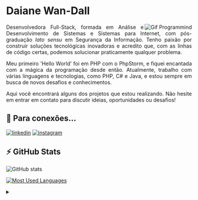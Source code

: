 <h1>
   <span>Daiane Wan-Dall</span>
</h1>

<picture>
  <source media="(prefers-color-scheme: dark)" srcset="https://github.com/DWan-Dall/DWan-Dall/blob/main/Programind-dark.gif">
  <source media="(prefers-color-scheme: light)" srcset="https://github.com/DWan-Dall/DWan-Dall/blob/main/Programind-light.gif">
  <img align="right" alt="Gif Programmind" src="https://github.com/DWan-Dall/DWan-Dall/blob/main/">
</picture>

<p align="justify">Desenvolvedora Full-Stack, formada em Análise e Desenvolvimento de Sistemas e Sistemas para Internet, com pós-graduação <em>lato sensu</em> em Segurança da Informação. Tenho paixão por construir soluções tecnológicas inovadoras e acredito que, com as linhas de código certas, podemos solucionar praticamente qualquer problema.</p>

<p align="justify">Meu primeiro 'Hello World' foi em PHP com o PhpStorm, e fiquei encantada com a mágica da programação desde então. Atualmente, trabalho com várias linguagens e tecnologias, como PHP, C# e Java, e estou sempre em busca de novos desafios e conhecimentos.</p>

<p align="justify">Aqui você encontrará alguns dos projetos que estou realizando. Não hesite em entrar em contato para discutir ideias, oportunidades ou desafios!</p>


## 🔗 Para conexões...

<!--
Em desenvolvimento:
[![portfolio](https://img.shields.io/badge/my_portfolio-000?style=for-the-badge&logo=ko-fi&logoColor=white)](https://wan-dalltech.com/)
-->
[![linkedin](https://img.shields.io/badge/linkedin-0A66C2?style=for-the-badge&logo=linkedin&logoColor=white)](https://www.linkedin.com/in/daiane-wan-dall-39186514a/)
[![instagram](https://img.shields.io/badge/instagram-e1306c?style=for-the-badge&logo=instagram&logoColor=white)](https://www.instagram.com/daiwandall/)


## ⚡️ GitHub Stats

![GitHub stats](https://github-readme-stats-git-masterrstaa-rickstaa.vercel.app/api?username=DWan-Dall&hide_title=true&show_icons=true&include_all_commits=true&count_private=true&line_height=25&hide=issues&theme=transparent)

[![Most Used Languages](https://github-readme-stats-git-masterrstaa-rickstaa.vercel.app/api/top-langs/?username=DWan-Dall&line_height=10&card_width=290&layout=compact&hide_title=false&count_private=true&langs_count=4&show_icons=true&theme=transparent)](https://github.com/DWan-Dall/github-readme-stats)

<details>

<summary></summary>

GitHub Stats <a href="https://github.com/anuraghazra/github-readme-stats"> anuraghazra</a>

Imagens/edições <a href="https://www.canva.com">Canva</a>

<div align="right"><a href="https://github.com/DWan-Dall">DWD💜 </a></div>

</details>
